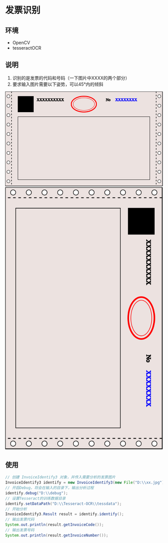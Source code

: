 # 发票识别

## 环境
* OpenCV
* tesseractOCR

## 说明

1. 识别的是发票的代码和号码（一下图片中XXXX的两个部分）
2. 要求输入图片需要以下姿势，可以45°内的倾斜

![Invoice1](Invoice1.svg)
![Invoice2](Invoice2.svg)

## 使用

```java
// 创建 InvoiceIdentify3 对象，并传入需要分析的发票图片
InvoiceIdentify3 identify = new InvoiceIdentify3(new File("D:\\xx.jpg"));
// 开启Debug，将会在输入的目录下，输出分析过程
identify.debug("D:\\debug");
// 设置Tesseract的训练数据目录
identify.setDataPath("D:\\Tesseract-OCR\\tessdata");
// 开始分析
InvoiceIdentify3.Result result = identify.identify();
// 输出发票代码
System.out.println(result.getInvoiceCode());
// 输出发票号码
System.out.println(result.getInvoiceNumber());
```
